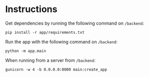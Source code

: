 # Instructions

Get dependencies by running the following command on `/backend`:
```
pip install -r app/requirements.txt
```

Run the app with the following command on `/backend`:

```
python -m app.main
```
When running from a server from `/backend`:

```
gunicorn -w 4 -b 0.0.0.0:8000 main:create_app
```